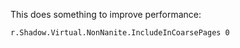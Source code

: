 
This does something to improve performance:
```
r.Shadow.Virtual.NonNanite.IncludeInCoarsePages 0
```

